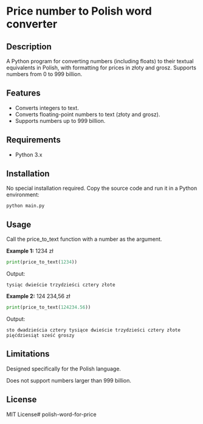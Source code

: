 # Price number to Polish word converter

## Description
A Python program for converting numbers (including floats) to their textual equivalents in Polish, with formatting for prices in złoty and grosz. Supports numbers from 0 to 999 billion.

## Features

- Converts integers to text.
- Converts floating-point numbers to text (złoty and grosz).
- Supports numbers up to 999 billion.

## Requirements
- Python 3.x

## Installation
No special installation required. Copy the source code and run it in a Python environment:

```
python main.py
```

## Usage
Call the price_to_text function with a number as the argument.


**Example 1:** 1234 zł
```python
print(price_to_text(1234))
```
Output:
```
tysiąc dwieście trzydzieści cztery złote
```


**Example 2:** 124 234,56 zł

```python
print(price_to_text(124234.56))
```
Output:
```
sto dwadzieścia cztery tysiące dwieście trzydzieści cztery złote pięćdziesiąt sześć groszy
```

## Limitations

Designed specifically for the Polish language.

Does not support numbers larger than 999 billion.

## License

MIT License#   p o l i s h - w o r d - f o r - p r i c e 
 
 
